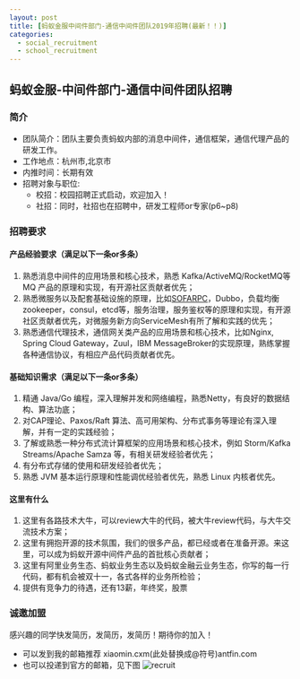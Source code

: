 ```yaml
---
layout: post
title: [蚂蚁金服中间件部门-通信中间件团队2019年招聘(最新！！)]
categories:
  - social_recruitment
  - school_recruitment
---
```


## 蚂蚁金服-中间件部门-通信中间件团队招聘
### 简介
* 团队简介：团队主要负责蚂蚁内部的消息中间件，通信框架，通信代理产品的研发工作。
* 工作地点：杭州市,北京市
* 内推时间：长期有效
* 招聘对象与职位: 
   * 校招：校园招聘正式启动，欢迎加入！
   * 社招：同时，社招也在招聘中，研发工程师or专家(p6~p8)

### 招聘要求
#### 产品经验要求（满足以下一条or多条）
1. 熟悉消息中间件的应用场景和核心技术，熟悉 Kafka/ActiveMQ/RocketMQ等 MQ 产品的原理和实现，有开源社区贡献者优先；
2. 熟悉微服务以及配套基础设施的原理，比如[SOFARPC](https://github.com/alipay/sofa-rpc)，Dubbo，负载均衡zookeeper，consul，etcd等，服务治理，服务鉴权等的原理和实现，有开源社区贡献者优先，对微服务新方向ServiceMesh有所了解和实践的优先；
3. 熟悉通信代理技术，通信网关类产品的应用场景和核心技术，比如Nginx, Spring Cloud Gateway，Zuul，IBM MessageBroker的实现原理，熟练掌握各种通信协议，有相应产品代码贡献者优先。

#### 基础知识需求（满足以下一条or多条）
1. 精通 Java/Go 编程，深入理解并发和网络编程，熟悉Netty，有良好的数据结构、算法功底；
2. 对CAP理论、Paxos/Raft 算法、高可用架构、分布式事务等理论有深入理解，并有一定的实践经验； 
3. 了解或熟悉一种分布式流计算框架的应用场景和核心技术，例如 Storm/Kafka Streams/Apache Samza 等，有相关研发经验者优先；
4. 有分布式存储的使用和研发经验者优先； 
5. 熟悉 JVM 基本运行原理和性能调优经验者优先，熟悉 Linux 内核者优先。

#### 这里有什么
1. 这里有各路技术大牛，可以review大牛的代码，被大牛review代码，与大牛交流技术方案；
2. 这里有拥抱开源的技术氛围，我们的很多产品，都已经或者在准备开源。来这里，可以成为蚂蚁开源中间件产品的首批核心贡献者；
3. 这里有阿里业务生态、蚂蚁业务生态以及蚂蚁金融云业务生态，你写的每一行代码，都有机会被双十一，各式各样的业务所检验；
4. 提供有竞争力的待遇，还有13薪，年终奖，股票

### 诚邀加盟
感兴趣的同学快发简历，发简历，发简历！期待你的加入！
* 可以发到我的邮箱推荐 xiaomin.cxm(此处替换成@符号)antfin.com 
* 也可以投递到官方的邮箱，见下图 ![recruit](recruit_2019.png)
